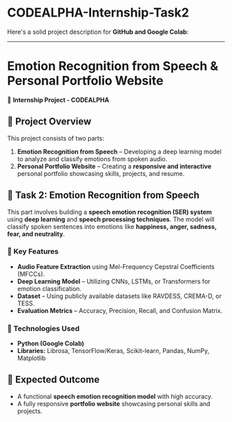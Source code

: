 # CODEALPHA-Internship-Task2
Here's a solid project description for **GitHub and Google Colab**:  

---

# **Emotion Recognition from Speech & Personal Portfolio Website**  
📌 **Internship Project - CODEALPHA**  

## **📌 Project Overview**  
This project consists of two parts:  
1. **Emotion Recognition from Speech** – Developing a deep learning model to analyze and classify emotions from spoken audio.  
2. **Personal Portfolio Website** – Creating a **responsive and interactive** personal portfolio showcasing skills, projects, and resume.  

## **📌 Task 2: Emotion Recognition from Speech**  
This part involves building a **speech emotion recognition (SER) system** using **deep learning** and **speech processing techniques**. The model will classify spoken sentences into emotions like **happiness, anger, sadness, fear, and neutrality**.  

### **📌 Key Features**  
- **Audio Feature Extraction** using Mel-Frequency Cepstral Coefficients (MFCCs).  
- **Deep Learning Model** – Utilizing CNNs, LSTMs, or Transformers for emotion classification.  
- **Dataset** – Using publicly available datasets like RAVDESS, CREMA-D, or TESS.  
- **Evaluation Metrics** – Accuracy, Precision, Recall, and Confusion Matrix.  

### **📌 Technologies Used**  
- **Python (Google Colab)**  
- **Libraries:** Librosa, TensorFlow/Keras, Scikit-learn, Pandas, NumPy, Matplotlib   

## **📌 Expected Outcome**  
- A functional **speech emotion recognition model** with high accuracy.  
- A fully responsive **portfolio website** showcasing personal skills and projects.  
